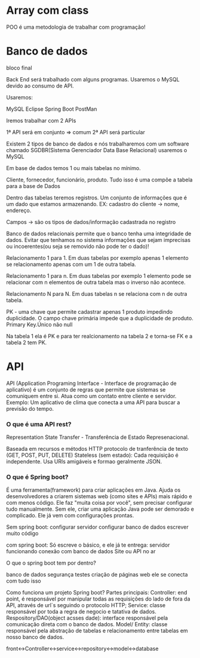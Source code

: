 # Array com class

POO é uma metodologia de trabalhar com programação!

# Banco de dados

bloco final

Back End será trabalhado com alguns programas. Usaremos o MySQL devido ao consumo de API.

Usaremos:

MySQL
Eclipse
Spring Boot
PostMan

Iremos trabalhar com 2 APIs

1ª API será em conjunto => comum
2ª API será particular

Existem 2 tipos de banco de dados e nós trabalharemos com um software chamado SGDBR(Sistema Gerenciador Data Base Relacional) usaremos o MySQL

Em base de dados temos 1 ou mais tabelas no mínimo. 

Cliente, fornecedor, funcionário, produto. Tudo isso é uma compõe a tabela para a base de Dados

Dentro das tabelas teremos registros. Um conjunto de informações que é um dado que estamos armazenando. EX: cadastro do cliente -> nome, endereço.

Campos -> são os tipos de dados/informação cadastrada no registro

Banco de dados relacionais permite que o banco tenha uma integridade de dados. Evitar que tenhamos no sistema informações que sejam imprecisas ou incoerentes(ou seja se removido não pode ter o dado)!

Relacionamento 1 para 1. Em duas tabelas por exemplo apenas 1 elemento se relacionamento apenas com um 1 de outra tabela.

Relacionamento 1 para n. Em duas tabelas por exemplo 1 elemento pode se relacionar com n elementos de outra tabela mas o inverso não acontece.

Relacionamento N para N. Em duas tabelas n se relaciona com n de outra tabela.

PK - uma chave que permite cadastrar apenas 1 produto impedindo duplicidade. O campo chave primária impede que a duplicidade de produto. Primary Key.Único não null

Na tabela 1 ela é PK e para ter realcionamento na tabela 2 e torna-se FK e a tabela 2 tem PK.

# API

API (Application Programing Interface - Interface de programação de aplicativo) é um conjunto de regras que permite que sistemas se comuniquem entre si. Atua como um contato entre cliente e servidor. Exemplo: Um aplicativo de clima que conecta a uma API para buscar a previsão do tempo.

### O que é uma API rest?

Representation State Transfer - Transferência de Estado Represenacional.

Baseada em recursos e métodos HTTP protocolo de tranferência de texto (GET, POST, PUT, DELETE)
Stateless (sem estado): Cada requisição é independente. Usa URls amigáveis e formao geralmente JSON.

### O que é Spring boot?
É uma ferramenta(framework) para criar aplicações em Java. Ajuda os desenvolvedores a criarem sistemas web (como sites e APIs) mais rápido e com menos código. Ele faz "muita coisa por você", sem precisar configurar tudo manualmente. Sem ele, criar uma aplicação Java pode ser demorado e complicado. Ele já vem com configurações prontas.

Sem spring boot:
configurar servidor
configurar banco de dados
escrever muito código

com spring boot:
Só escreve o básico, e ele já te entrega:
servidor funcionando
conexão com banco de dados
Site ou API no ar

O que o spring boot tem por dentro?

banco de dados
segurança testes
criação de páginas web
ele se conecta com tudo isso

Como funciona um projeto Spring boot?
Partes principais:
Controller: end point, é responsável por manipular todas as requisições do lado de fora da API, através de url`s seguindo o protocolo HTTP;
Service: classe responsável por toda a regra de negocio e tatativa de dados.
Respository/DAO(object acsses dade): interface responsável pela comunicação direta com o banco de dados.
Model/ Entity: classe responsável pela abstração de tabelas e relacionamento entre tabelas em nosso banco de dados.

front<->Controller<->service<->repository<->model<->database